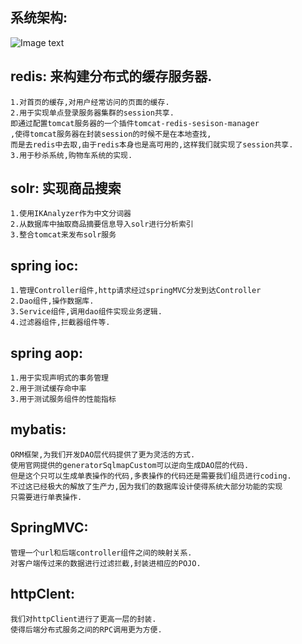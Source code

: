 ## 系统架构:
![Image text](http://github.com/Best-People/WebProject/image/7_FUNC_01_01.png)


## redis:  来构建分布式的缓存服务器.

    1.对首页的缓存,对用户经常访问的页面的缓存.
    2.用于实现单点登录服务器集群的session共享.
	即通过配置tomcat服务器的一个插件tomcat-redis-sesison-manager
	,使得tomcat服务器在封装session的时候不是在本地查找,
	而是去redis中去取,由于redis本身也是高可用的,这样我们就实现了session共享.
    3.用于秒杀系统,购物车系统的实现.

## solr: 实现商品搜索
	1.使用IKAnalyzer作为中文分词器
	2.从数据库中抽取商品摘要信息导入solr进行分析索引
	3.整合tomcat来发布solr服务
  

## spring ioc:
	1.管理Controller组件,http请求经过springMVC分发到达Controller
	2.Dao组件,操作数据库.
	3.Service组件,调用dao组件实现业务逻辑.
	4.过滤器组件,拦截器组件等.

## spring aop:
	1.用于实现声明式的事务管理
	2.用于测试缓存命中率
	3.用于测试服务组件的性能指标

## mybatis:
	ORM框架,为我们开发DAO层代码提供了更为灵活的方式.
	使用官网提供的generatorSqlmapCustom可以逆向生成DAO层的代码.
	但是这个只可以生成单表操作的代码,多表操作的代码还是需要我们组员进行coding.
	不过这已经极大的解放了生产力,因为我们的数据库设计使得系统大部分功能的实现
	只需要进行单表操作.

## SpringMVC:
	管理一个url和后端controller组件之间的映射关系.
	对客户端传过来的数据进行过滤拦截,封装进相应的POJO.
	

## httpClent:
	我们对httpClient进行了更高一层的封装.
	使得后端分布式服务之间的RPC调用更为方便.
